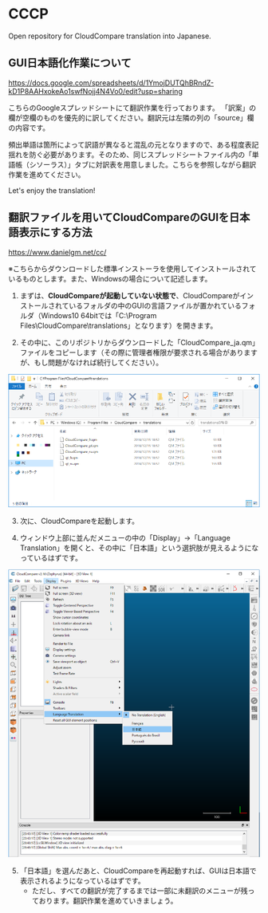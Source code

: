 # CCCP
Open repository for CloudCompare translation into Japanese.

## GUI日本語化作業について

https://docs.google.com/spreadsheets/d/1YmojDUTQhBRndZ-kD1P8AAHxokeAo1swfNojj4N4Vo0/edit?usp=sharing

こちらのGoogleスプレッドシートにて翻訳作業を行っております。
「訳案」の欄が空欄のものを優先的に訳してください。翻訳元は左隣の列の「source」欄の内容です。

頻出単語は箇所によって訳語が異なると混乱の元となりますので、ある程度表記揺れを防ぐ必要があります。そのため、同じスプレッドシートファイル内の「単語帳（シソーラス）」タブに対訳表を用意しました。こちらを参照しながら翻訳作業を進めてください。

Let's enjoy the translation!

## 翻訳ファイルを用いてCloudCompareのGUIを日本語表示にする方法

https://www.danielgm.net/cc/

※こちらからダウンロードした標準インストーラを使用してインストールされているものとします。また、Windowsの場合について記述します。

1. まずは、**CloudCompareが起動していない状態で**、CloudCompareがインストールされているフォルダの中のGUIの言語ファイルが置かれているフォルダ（Windows10 64bitでは「C:\Program Files\CloudCompare\translations」となります）を開きます。

2. その中に、このリポジトリからダウンロードした「CloudCompare_ja.qm」ファイルをコピーします（その際に管理者権限が要求される場合がありますが、もし問題がなければ続行してください）。

![file location](./documents/pictures/location.PNG)

3. 次に、CloudCompareを起動します。

4. ウィンドウ上部に並んだメニューの中の「Display」→「Language Translation」を開くと、その中に「日本語」という選択肢が見えるようになっているはずです。

![CloudCompare Language select](./documents/pictures/cloudcompare_language_select.png)

5. 「日本語」を選んだあと、CloudCompareを再起動すれば、GUIは日本語で表示されるようになっているはずです。
    - ただし、すべての翻訳が完了するまでは一部に未翻訳のメニューが残っております。翻訳作業を進めていきましょう。

